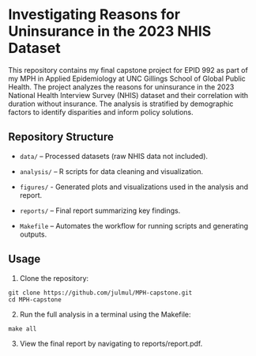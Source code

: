 # Investigating Reasons for Uninsurance in the 2023 NHIS Dataset

This repository contains my final capstone project for EPID 992 as part of my MPH in Applied Epidemiology at UNC Gillings School of Global Public Health.
The project analyzes the reasons for uninsurance in the 2023 National Health Interview Survey (NHIS) dataset and their correlation with duration without insurance. 
The analysis is stratified by demographic factors to identify disparities and inform policy solutions.

## Repository Structure

* `data/` – Processed datasets (raw NHIS data not included).

* `analysis/` – R scripts for data cleaning and visualization.

* `figures/` - Generated plots and visualizations used in the analysis and report.

* `reports/` – Final report summarizing key findings.

* `Makefile` – Automates the workflow for running scripts and generating outputs.

## Usage

1. Clone the repository: 

```
git clone https://github.com/julmul/MPH-capstone.git
cd MPH-capstone
```

2. Run the full analysis in a terminal using the Makefile:
  
```
make all
```

3. View the final report by navigating to reports/report.pdf.
